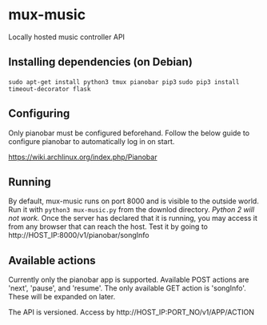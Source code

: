 # mux-music
Locally hosted music controller API

## Installing dependencies (on Debian)
`sudo apt-get install python3 tmux pianobar pip3`
`sudo pip3 install timeout-decorator flask`

## Configuring
Only pianobar must be configured beforehand. Follow the below guide to configure pianobar to automatically log in on start.

https://wiki.archlinux.org/index.php/Pianobar

## Running
By default, mux-music runs on port 8000 and is visible to the outside world. Run it with `python3 mux-music.py` from the downlod directory. *Python 2 will not work.* Once the server has declared that it is running, you may access it from any browser that can reach the host. Test it by going to http://HOST_IP:8000/v1/pianobar/songInfo

## Available actions
Currently only the pianobar app is supported. Available POST actions are 'next', 'pause', and 'resume'. The only available GET action is 'songInfo'. These will be expanded on later.

The API is versioned. Access by http://HOST_IP:PORT_NO/v1/APP/ACTION 
